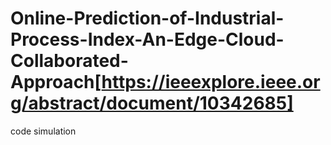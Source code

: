 # Online-Prediction-of-Industrial-Process-Index-An-Edge-Cloud-Collaborated-Approach[https://ieeexplore.ieee.org/abstract/document/10342685]

code simulation


